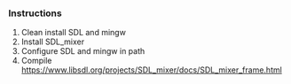 
### Instructions
1) Clean install SDL and mingw
2) Install SDL_mixer
3) Configure SDL and mingw in path
4) Compile
https://www.libsdl.org/projects/SDL_mixer/docs/SDL_mixer_frame.html
